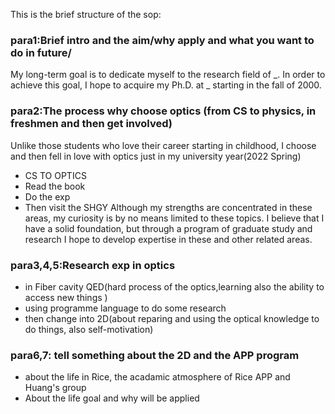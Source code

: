 This is the brief structure of the sop:

### para1:Brief intro and the aim/why apply and what you want to do in future/
My long-term goal is to dedicate myself to the research field of _. In order to
achieve this goal, I hope to acquire my Ph.D. at _ starting in the fall
of 2000.
### para2:The process why choose optics (from CS to physics, in freshmen and then get involved)
Unlike those students who love their career starting in childhood, I choose and then fell in love with optics just in my university year(2022 Spring)
* CS TO OPTICS
* Read the book
* Do the exp
* Then visit the SHGY
Although my strengths are concentrated in these areas, my curiosity is by no means limited to these topics. I believe that I have a solid foundation, but through a program of graduate study and research I hope to develop expertise in these and other related areas.   

### para3,4,5:Research exp in optics 
* in Fiber cavity QED(hard process of the optics,learning also the ability to access new things )
* using programme language to do some research 
* then change into 2D(about reparing and using the optical knowledge to do things, also self-motivation)

### para6,7: tell something about the 2D and the APP program
* about the life in Rice, the acadamic atmosphere of Rice APP and Huang's group
* About the life goal and why will be applied
